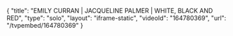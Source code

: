 {
    "title": "EMILY CURRAN | JACQUELINE PALMER | WHITE, BLACK AND RED",
    "type": "solo",
    "layout": "iframe-static",
    "videoId": "164780369",
    "url": "\/tvpembed\/164780369"
}